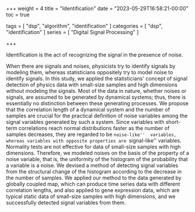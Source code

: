 +++
weight = 4
title = "Identification"
date = "2023-05-29T16:58:21-00:00"
toc = true

tags = [ "dsp", "algorithm", "identification" ]
categories = [ "dsp", "identification" ]
series = [ "Digital Signal Processing" ]

+++

Identification is the act of recognizing the signal in the presence of noise.

When there are signals and noises, physicists try to identify signals by modeling them, 
whereas statisticians oppositely try to model noise to identify signals. In this study, 
we applied the statisticians' concept of signal detection of physics data with small-size 
samples and high dimensions without modeling the signals. Most of the data in nature, 
whether noises or signals, are assumed to be generated by dynamical systems; thus, there 
is essentially no distinction between these generating processes. We propose that the 
correlation length of a dynamical system and the number of samples are crucial for the 
practical definition of noise variables among the signal variables generated by such 
a system. Since variables with short-term correlations reach normal distributions 
faster as the number of samples decreases, they are regarded to be ``noise-like'' 
variables, whereas variables with opposite properties are ``signal-like'' variables. 
Normality tests are not effective for data of small-size samples with high dimensions. 
Therefore, we modeled noises on the basis of the property of a noise variable, that is, 
the uniformity of the histogram of the probability that a variable is a noise. 
We devised a method of detecting signal variables from the structural change of the 
histogram according to the decrease in the number of samples. We applied our method 
to the data generated by globally coupled map, which can produce time series data with 
different correlation lengths, and also applied to gene expression data, which are 
typical static data of small-size samples with high dimensions, and we successfully 
detected signal variables from them. 
